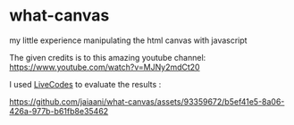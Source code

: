 # what-canvas
my little experience manipulating the html canvas with javascript 

The given credits is to this amazing youtube channel: https://www.youtube.com/watch?v=MJNy2mdCt20

I used [LiveCodes](https://livecodes.io/) to evaluate the results :




https://github.com/jaiaani/what-canvas/assets/93359672/b5ef41e5-8a06-426a-977b-b61fb8e35462

